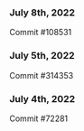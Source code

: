 ### July 8th, 2022

Commit #108531

### July 5th, 2022

Commit #314353


### July 4th, 2022

Commit #72281
